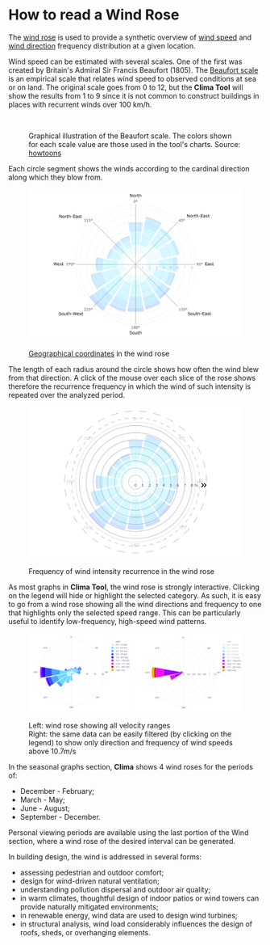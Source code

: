 # How to read a Wind Rose

The [wind rose](https://en.wikipedia.org/wiki/Wind\_rose) is used to provide a synthetic overview of [wind speed](https://en.wikipedia.org/wiki/Wind\_speed) and [wind direction](https://en.wikipedia.org/wiki/Wind\_direction) frequency distribution at a given location.

Wind speed can be estimated with several scales. One of the first was created by Britain's Admiral Sir Francis Beaufort (1805). The [Beaufort scale](https://en.wikipedia.org/wiki/Beaufort\_scale) is an empirical scale that relates wind speed to observed conditions at sea or on land. The original scale goes from 0 to 12, but the **Clima Tool** will show the results from 1 to 9 since it is not common to construct buildings in places with recurrent winds over 100 km/h.

<figure><img src="../../../.gitbook/assets/BeufortScale (1).png" alt=""><figcaption><p>Graphical illustration of the Beaufort scale. The colors shown for each scale value are those used in the tool's charts.                               Source: <a href="https://howtoons.com/The-Beaufort-Scale">howtoons</a></p></figcaption></figure>

Each circle segment shows the winds according to the cardinal direction along which they blow from.

<figure><img src="../../../.gitbook/assets/Cardinal direction.png" alt=""><figcaption><p><a href="https://en.wikipedia.org/wiki/Geographic_coordinate_system">Geographical coordinates</a> in the wind rose</p></figcaption></figure>

The length of each radius around the circle shows how often the wind blew from that direction. A click of the mouse over each slice of the rose shows therefore the recurrence frequency in which the wind of such intensity is repeated over the analyzed period.

<figure><img src="../../../.gitbook/assets/Frequency.png" alt=""><figcaption><p>Frequency of wind intensity recurrence in the wind rose</p></figcaption></figure>

As most graphs in **Clima Tool**, the wind rose is strongly interactive. Clicking on the legend will hide or highlight the selected category. As such, it is easy to go from a wind rose showing all the wind directions and frequency to one that highlights only the selected speed range. This can be particularly useful to identify low-frequency, high-speed wind patterns.&#x20;

<figure><img src="../../../.gitbook/assets/image.png" alt=""><figcaption><p>Left: wind rose showing all velocity ranges<br>Right: the same data can be easily filtered (by clicking on the legend) to show only direction and frequency of wind speeds above 10.7m/s</p></figcaption></figure>

In the seasonal graphs section, **Clima** shows 4 wind roses for the periods of:

* December - February;
* March - May;
* June - August;
* September - December.

Personal viewing periods are available using the last portion of the Wind section, where a wind rose of the desired interval can be generated.

In building design, the wind is addressed in several forms:

* assessing pedestrian and outdoor comfort;
* design for wind-driven natural ventilation;
* understanding pollution dispersal and outdoor air quality;
* in warm climates, thoughtful design of indoor patios or wind towers can provide naturally mitigated environments;
* in renewable energy, wind data are used to design wind turbines;
* in structural analysis, wind load considerably influences the design of roofs, sheds, or overhanging elements.
